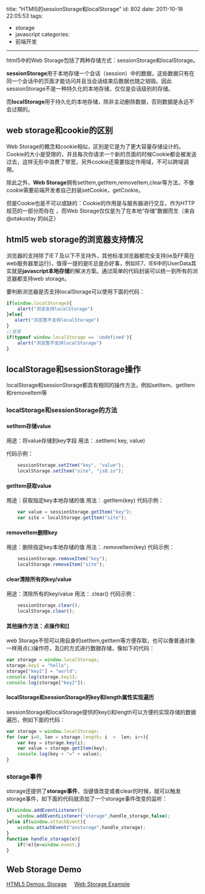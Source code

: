 title: "HTMl5的sessionStorage和localStorage"
id: 802
date: 2011-10-18 22:05:53
tags:
- storage
- javascript
categories:
- 前端开发
---

html5中的Web Storage包括了两种存储方式：sessionStorage和localStorage。

**sessionStorage**用于本地存储一个会话（session）中的数据，这些数据只有在同一个会话中的页面才能访问并且当会话结束后数据也随之销毁。因此sessionStorage不是一种持久化的本地存储，仅仅是会话级别的存储。

而**localStorage**用于持久化的本地存储，除非主动删除数据，否则数据是永远不会过期的。

## web storage和cookie的区别

Web Storage的概念和cookie相似，区别是它是为了更大容量存储设计的。Cookie的大小是受限的，并且每次你请求一个新的页面的时候Cookie都会被发送过去，这样无形中浪费了带宽，另外cookie还需要指定作用域，不可以跨域调用。

除此之外，**Web Storage**拥有setItem,getItem,removeItem,clear等方法，不像cookie需要前端开发者自己封装setCookie，getCookie。

但是Cookie也是不可以或缺的：Cookie的作用是与服务器进行交互，作为HTTP规范的一部分而存在 ，而Web Storage仅仅是为了在本地“存储”数据而生（来自@otakustay 的纠正）

## html5 web storage的浏览器支持情况

浏览器的支持除了IE７及以下不支持外，其他标准浏览器都完全支持(ie及FF需在web服务器里运行)，值得一提的是IE总是办好事，例如IE7、IE6中的UserData其实就是**javascript本地存储**的解决方案。通过简单的代码封装可以统一到所有的浏览器都支持web storage。

要判断浏览器是否支持localStorage可以使用下面的代码：
```javascript
if(window.localStorage){
    alert("浏览支持localStorage")
}else{
   alert("浏览暂不支持localStorage")
}
//或者
if(typeof window.localStorage == 'undefined'){
	alert("浏览暂不支持localStorage")
}
```

## localStorage和sessionStorage操作

localStorage和sessionStorage都具有相同的操作方法，例如setItem、getItem和removeItem等

### localStorage和sessionStorage的方法

#### setItem存储value

用途：将value存储到key字段
用法：.setItem( key, value)

代码示例：

```javascript
	sessionStorage.setItem("key", "value");
	localStorage.setItem("site", "js8.in");
```
<!--more-->

#### getItem获取value

用途：获取指定key本地存储的值
用法：.getItem(key)
代码示例：
```javascript
	var value = sessionStorage.getItem("key");
	var site = localStorage.getItem("site");
```

#### removeItem删除key

用途：删除指定key本地存储的值
用法：.removeItem(key)
代码示例：

```javascript
	sessionStorage.removeItem("key");
	localStorage.removeItem("site");
```

#### clear清除所有的key/value

用途：清除所有的key/value
用法：.clear()
代码示例：
```javascript
	sessionStorage.clear();
	localStorage.clear();
```

#### 其他操作方法：点操作和[]

web Storage不但可以用自身的setItem,getItem等方便存取，也可以像普通对象一样用点(.)操作符，及[]的方式进行数据存储，像如下的代码：

```javascript
var storage = window.localStorage;
storage.key1 = "hello";
storage["key2"] = "world";
console.log(storage.key1);
console.log(storage["key2"]);
```

#### localStorage和sessionStorage的key和length属性实现遍历

sessionStorage和localStorage提供的key()和length可以方便的实现存储的数据遍历，例如下面的代码：

```javascript
var storage = window.localStorage;
for (var i=0, len = storage.length; i  <  len; i++){
    var key = storage.key(i);
    var value = storage.getItem(key);
    console.log(key + "=" + value);
}
```

### storage事件

storage还提供了**storage事件**，当键值改变或者clear的时候，就可以触发storage事件，如下面的代码就添加了一个storage事件改变的监听：
```javascript
if(window.addEventListener){
	window.addEventListener("storage",handle_storage,false);
}else if(window.attachEvent){
	window.attachEvent("onstorage",handle_storage);
}
function handle_storage(e){
	if(!e){e=window.event;}
}
```



## Web Storage Demo

[HTML5 Demos: Storage](http://html5demos.com/storage) &nbsp;&nbsp;&nbsp;&nbsp;[Web Storage Example](http://people.opera.com/shwetankd/external/demos/webstorage_demo.htm)

